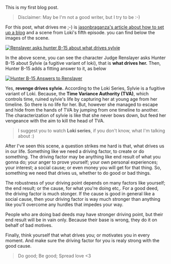 <!--
.. title: What drives you in life ?
.. slug: what-drives-you-in-life
.. date: 2021-07-21 18:59:10 UTC+05:30
.. tags: general,loki,marvel,sylvie,personal thoughts
.. category: my thoughts
.. link: 
.. description: what drives you in life inspired from sylvie, a variant of loki
.. type: text
.. author: Circuit Lover
-->

This is my first blog post.

<!-- TEASER_END -->

> Disclaimer: May be I'm not a good writer, but I try to be :-)

For this post, what drives me ;-) is [jasonbraganza's article about how to set up a blog](https://janusworx.com/blog/thoughts-on-setting-up-a-blog/ "jasonbraganza's article about how to set up a blog") and a scene from Loki's fifth episode. you can find below the images of the scene.

[![Renslayer asks hunter B-15 about what drives sylvie](https://0x0.st/-Vpk.png "Renslayer asks hunter B-15 about what drives sylvie")](https://0x0.st/-Vpk.png "Renslayer asks hunter B-15 about what drives sylvie")

In the above scene, you can see the character Judge Renslayer asks Hunter B-15 about Sylvie (a fugitive variant of loki),  that is **what drives her.** Then, Hunter B-15 adds a fitting answer to it, as below 

[![Hunter B-15 Answers to Renslayer](https://0x0.st/-Vpd.png "Hunter B-15 Answers to Renslayer")](https://0x0.st/-Vpd.png "Hunter B-15 Answers to Renslayer")

Yes, **revenge drives sylvie.** According to the Loki Series, Sylvie is a fugitive variant of Loki. Because, the **Time Variance Authority (TVA)**, which controls time, ruined sylvie's life by capturing her at young age from her timeline. So there is no life for her. But, however she managed to escape and hide from the hands of TVA by jumping from one timeline to another. The characterization of sylvie is like that she never bows down, but feed her vengeance with the aim to kill the head of TVA.

> I suggest you to watch **Loki series**, if you don't know, what I'm talking about :)

After I've seen this scene,  a question strikes me hard is that, what drives us in our life. Something like we need a driving factor, to create or do something. The driving factor may be anything like end result of what you gonna do; your anger to prove yourself; your own personal experiences; your interest; a social cause; or even money you will get for that thing. So, something we need that drives us, whether to do good or bad things.

The robustness of your driving point depends on many factors like yourself; the end result; or the cause, for what you're doing etc,. For a good deed, the driving factor is much stonger. If the cause is good in general like a social cause, then your driving factor is way much stronger than anything like you'll overcome any hurdles that impedes your way. 

People who are doing bad deeds may have stronger driving point, but their end result will be in vain only. Because their base is wrong, they do it on behalf of bad motives.

Finally, think yourself that what drives you; or motivates you in every moment. And make sure the driving factor for you is realy strong with the good cause.

> Do good; Be good; Spread love <3

